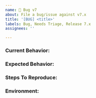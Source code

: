 ```yaml
---
name: 🐞 Bug v7
about: File a bug/issue against v7.x
title: '[BUG] <title>'
labels: Bug, Needs Triage, Release 7.x
assignees: ''

---
```


<!--
Note: Please search to see if an issue already exists for your problem: https://github.com/npm/cli/issues
-->

### Current Behavior:
<!-- ex. a clear & concise description of what you're experiencing. -->

### Expected Behavior:
<!-- ex. a clear & concise description of what you expected to happen. -->

### Steps To Reproduce:
<!--
ex. steps to reproduce the behavior:
1. In this environment...
2. With this config...
3. Run '...'
4. See error...
-->

### Environment:
<!--
ex.
- OS: Ubuntu 20.04
- Node: 13.14.0
- NPM: 6.4.12
-->
